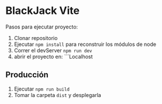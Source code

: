 # BlackJack Vite

Pasos para ejecutar proyecto:

1. Clonar repositorio
2. Ejecutar ```npm install``` para reconstruir los módulos de node
3. Correr el devServer ```npm run dev```
4. abrir el proyecto en: ```Localhost

## Producción

1. Ejecutar ```npm run build```
2. Tomar la carpeta ```dist``` y desplegarla